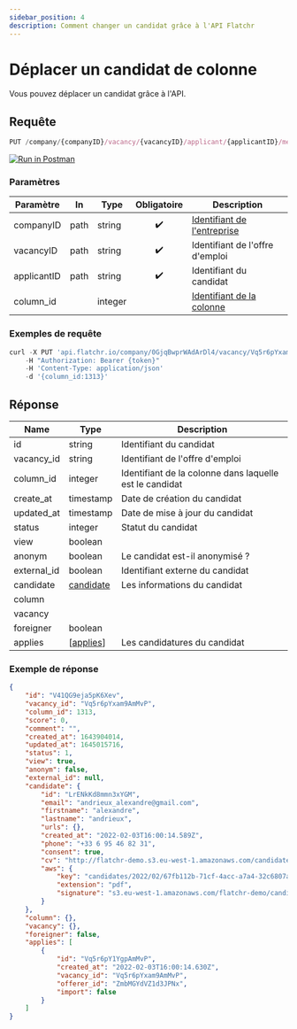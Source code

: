 ```yaml
---
sidebar_position: 4
description: Comment changer un candidat grâce à l'API Flatchr
---
```



# Déplacer un candidat de colonne

Vous pouvez déplacer un candidat grâce à l'API.


## Requête


```jsx
PUT /company/{companyID}/vacancy/{vacancyID}/applicant/{applicantID}/messages?fields=author,replied,mail,attachments,candidate
```
[![Run in Postman](https://run.pstmn.io/button.svg)](https://god.gw.postman.com/run-collection/18861404-2bd60cea-6942-4809-83e7-e8869748aa62?action=collection%2Ffork&collection-url=entityId%3D18861404-2bd60cea-6942-4809-83e7-e8869748aa62%26entityType%3Dcollection%26workspaceId%3D9ab396af-18af-4f93-809c-cddd2fbd1422)


### Paramètres
|Paramètre|In|Type|Obligatoire|Description|
|---|---|---|---|---|
companyID|path|string|<center>✔️</center>|[Identifiant de l'entreprise](/docs/getting_started#identifiant-de-lentreprise)
vacancyID|path|string|<center>✔️</center>|Identifiant de l'offre d'emploi
applicantID|path|string|<center>✔️</center>|Identifiant du candidat
column_id||integer||[Identifiant de la colonne](/docs/Schemas/Referentiels/columns)



### Exemples de requête


```jsx title="Requête cURL"
curl -X PUT 'api.flatchr.io/company/0GjqBwprWAdArDl4/vacancy/Vq5r6pYxam9AmMvP/applicant/V41QG9eja5pK6Xev'
    -H "Authorization: Bearer {token}"
    -H 'Content-Type: application/json'
    -d '{column_id:1313}'
```



## Réponse
|Name|Type|Description|
|---|---|---|
id|string|Identifiant du candidat|
vacancy_id|string|Identifiant de l'offre d'emploi|
column_id|integer|Identifiant de la colonne dans laquelle est le candidat|
create_at|timestamp|Date de création du candidat|
updated_at|timestamp|Date de mise à jour du candidat|
status|integer|Statut du candidat|
view|boolean||
anonym|boolean|Le candidat est-il anonymisé ?|
external_id|boolean|Identifiant externe du candidat|
candidate|[candidate](/docs/Schemas/candidate)|Les informations du candidat|
column|||
vacancy|||
foreigner|boolean||
applies|[[applies](/docs/Schemas/applies)]|Les candidatures du candidat|


### Exemple de réponse

```json
{
    "id": "V41QG9eja5pK6Xev",
    "vacancy_id": "Vq5r6pYxam9AmMvP",
    "column_id": 1313,
    "score": 0,
    "comment": "",
    "created_at": 1643904014,
    "updated_at": 1645015716,
    "status": 1,
    "view": true,
    "anonym": false,
    "external_id": null,
    "candidate": {
        "id": "LrENkKd8mmn3xYGM",
        "email": "andrieux_alexandre@gmail.com",
        "firstname": "alexandre",
        "lastname": "andrieux",
        "urls": {},
        "created_at": "2022-02-03T16:00:14.589Z",
        "phone": "+33 6 95 46 82 31",
        "consent": true,
        "cv": "http://flatchr-demo.s3.eu-west-1.amazonaws.com/candidates/2022/02/67fb112b-71cf-4acc-a7a4-32c6807a03b9/alexandre-andrieux.pdf",
        "aws": {
            "key": "candidates/2022/02/67fb112b-71cf-4acc-a7a4-32c6807a03b9/alexandre-andrieux",
            "extension": "pdf",
            "signature": "s3.eu-west-1.amazonaws.com/flatchr-demo/candidates%2F2022%2F02%2F67fb112b-71cf-4acc-a7a4-32c6807a03b9%2Falexandre-andrieux.pdf?X-Amz-Expires=86400&X-Amz-Date=20220216T124836Z&X-Amz-Algorithm=AWS4-HMAC-SHA256&X-Amz-Credential=AKIAJHRG2QM2E256YXMA%2F20220216%2Feu-west-1%2Fs3%2Faws4_request&X-Amz-SignedHeaders=host&X-Amz-Signature=d80388898a0936429fc3b56247fe6e37f2280df71a5a3a9864a127375d6fcab8"
        }
    },
    "column": {},
    "vacancy": {},
    "foreigner": false,
    "applies": [
        {
            "id": "Vq5r6pY1YgpAmMvP",
            "created_at": "2022-02-03T16:00:14.630Z",
            "vacancy_id": "Vq5r6pYxam9AmMvP",
            "offerer_id": "ZmbMGYdVZ1d3JPNx",
            "import": false
        }
    ]
}
```
